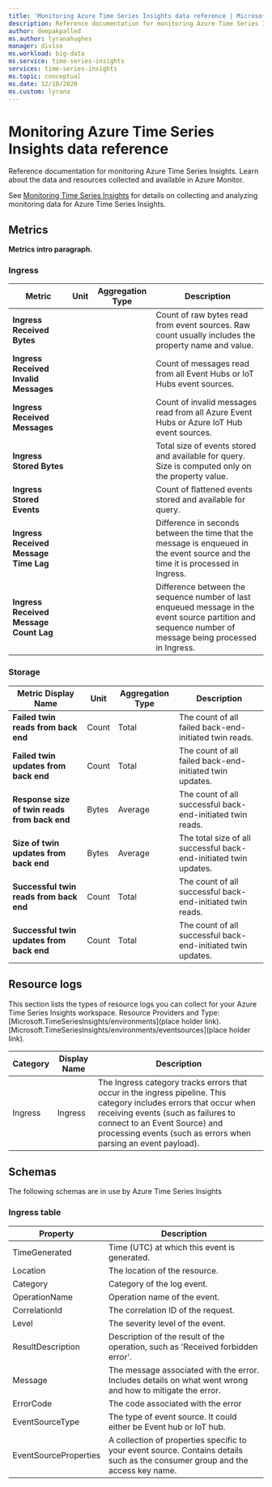 ```yaml
---
title: 'Monitoring Azure Time Series Insights data reference | Microsoft Docs'
description: Reference documentation for monitoring Azure Time Series Insights.
author: deepakpalled
ms.author: lyranahughes
manager: diviso
ms.workload: big-data
ms.service: time-series-insights
services: time-series-insights
ms.topic: conceptual
ms.date: 12/10/2020
ms.custom: lyrana
---
```


# Monitoring Azure Time Series Insights data reference

Reference documentation for monitoring Azure Time Series Insights. Learn about the data and resources collected and available in Azure Monitor.

See [Monitoring Time Series Insights]( ./how-to-monitor-tsi.md) for details on collecting and analyzing monitoring data for Azure Time Series Insights.

## Metrics

**Metrics intro paragraph.**

### Ingress

   |Metric  |Unit |Aggregation Type |Description |
   |---------|---------|---------|---------|
   |**Ingress Received Bytes** |  |  |Count of raw bytes read from event sources. Raw count usually includes the property name and value.|
   |**Ingress Received Invalid Messages** |  |  |Count of messages read from all Event Hubs or IoT Hubs event sources. |
   |**Ingress Received Messages** |  |  |Count of invalid messages read from all Azure Event Hubs or Azure IoT Hub event sources. |
   |**Ingress Stored Bytes** |  |  |Total size of events stored and available for query. Size is computed only on the property value. |
   |**Ingress Stored Events** |  |  |Count of flattened events stored and available for query. |
   |**Ingress Received Message Time Lag** |  |  |Difference in seconds between the time that the message is enqueued in the event source and the time it is processed in Ingress. |
   |**Ingress Received Message Count Lag** |  |  |Difference between the sequence number of last enqueued message in the event source partition and sequence number of message being processed in Ingress. |

### Storage

   |Metric Display Name |Unit |Aggregation Type |Description |
   |---------|---------|---------|---------|
   |**Failed twin reads from back end** |Count |Total |The count of all failed back-end-initiated twin reads. |
   |**Failed twin updates from back end** |Count |Total |The count of all failed back-end-initiated twin updates. |
   |**Response size of twin reads from back end** |Bytes |Average |The count of all successful back-end-initiated twin reads. |
   |**Size of twin updates from back end** |Bytes |Average |The total size of all successful back-end-initiated twin updates. |
   |**Successful twin reads from back end** |Count |Total| The count of all successful back-end-initiated twin reads. |
   |**Successful twin updates from back end** |Count |Total |The count of all successful back-end-initiated twin updates. |

## Resource logs

This section lists the types of resource logs you can collect for your Azure Time Series Insights workspace. Resource Providers and Type:  [Microsoft.TimeSeriesInsights/environments](place holder link). [Microsoft.TimeSeriesInsights/environments/eventsources](place holder link).

| Category | Display Name | Description |
|----- |----- |----- |
| Ingress | Ingress | The Ingress category tracks errors that occur in the ingress pipeline. This category includes errors that occur when receiving events (such as failures to connect to an Event Source) and processing events (such as errors when parsing an event payload). |

## Schemas
The following schemas are in use by Azure Time Series Insights

### Ingress table

| Property | Description |
|----- |----- |
| TimeGenerated | Time (UTC) at which this event is generated. |
| Location | The location of the resource. |
| Category | Category of the log event. |
| OperationName | Operation name of the event. |
| CorrelationId | The correlation ID of the request. |
| Level | The severity level of the event. |
| ResultDescription | Description of the result of the operation, such as 'Received forbidden error'. |
| Message | The message associated with the error. Includes details on what went wrong and how to mitigate the error. |
| ErrorCode | The code associated with the error |
| EventSourceType | The type of event source. It could either be Event hub or IoT hub. |
| EventSourceProperties | A collection of properties specific to your event source. Contains details such as the consumer group and the access key name. |
